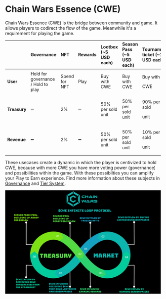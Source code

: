 # Chain Wars Essence \(CWE\)

Chain Wars Essence \(CWE\) is the bridge between community and game. It allows players to codirect the flow of the game. Meanwhile it's a requirement for playing the game.

<table>
  <thead>
    <tr>
      <th style="text-align:left"></th>
      <th style="text-align:left">Governance</th>
      <th style="text-align:left">NFT</th>
      <th style="text-align:left">Rewards</th>
      <th style="text-align:left">Lootbox (~5 USD each)</th>
      <th style="text-align:left">Season Pass (~5 USD each)</th>
      <th style="text-align:left">Tournament ticket (~10 USD each)</th>
    </tr>
  </thead>
  <tbody>
    <tr>
      <td style="text-align:left"><b>User</b>
      </td>
      <td style="text-align:left">Hold for governance / Hold to play</td>
      <td style="text-align:left">Spend for NFT</td>
      <td style="text-align:left">Play</td>
      <td style="text-align:left">Buy with CWE</td>
      <td style="text-align:left">Buy with CWE</td>
      <td style="text-align:left">
        <p>Buy with</p>
        <p>CWE</p>
      </td>
    </tr>
    <tr>
      <td style="text-align:left"><b>Treasury</b>
      </td>
      <td style="text-align:left">&#x2796;</td>
      <td style="text-align:left">2%</td>
      <td style="text-align:left">&#x2796;</td>
      <td style="text-align:left">50% per sold unit</td>
      <td style="text-align:left">50% per sold unit</td>
      <td style="text-align:left">
        <p>90% per sold</p>
        <p>unit</p>
      </td>
    </tr>
    <tr>
      <td style="text-align:left"><b>Revenue</b>
      </td>
      <td style="text-align:left">&#x2796;</td>
      <td style="text-align:left">2%</td>
      <td style="text-align:left">&#x2796;</td>
      <td style="text-align:left">50% per sold unit</td>
      <td style="text-align:left">50% per sold unit</td>
      <td style="text-align:left">
        <p>10% per sold</p>
        <p>unit</p>
      </td>
    </tr>
  </tbody>
</table>

These usecases create a dynamic in which the player is centivized to hold CWE, because with more CWE you have more voting power \(governance\) and possibilities within the game. With these possibilties you can amplify your Play to Earn experience. Find more information about these subjects in [Governance](governance.md) and [Tier System](../../products/card-game/tier-system.md).

![](../../.gitbook/assets/infinite-loop-protocol%20%281%29.png)



